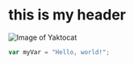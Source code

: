 # this is my header
![Image of Yaktocat](https://octodex.github.com/images/yaktocat.png)
``` javascript
var myVar = "Hello, world!";
```
